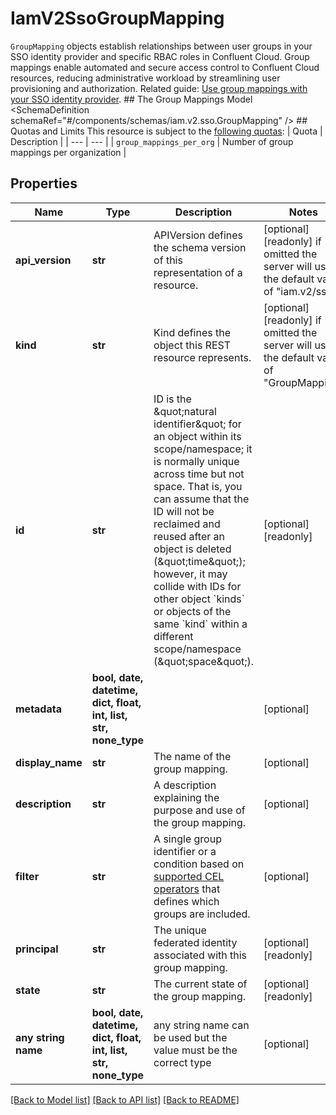 # IamV2SsoGroupMapping

`GroupMapping` objects establish relationships between user groups in your SSO identity provider and specific RBAC roles in Confluent Cloud.  Group mappings enable automated and secure access control to Confluent Cloud resources, reducing administrative workload by streamlining user provisioning and authorization.   Related guide: [Use group mappings with your SSO identity provider](https://docs.confluent.io/cloud/current/access-management/authenticate/sso/group-mapping/overview.html).  ## The Group Mappings Model <SchemaDefinition schemaRef=\"#/components/schemas/iam.v2.sso.GroupMapping\" />  ## Quotas and Limits This resource is subject to the [following quotas](https://docs.confluent.io/cloud/current/quotas/overview.html):  | Quota | Description | | --- | --- | | `group_mappings_per_org` | Number of group mappings per organization |

## Properties
Name | Type | Description | Notes
------------ | ------------- | ------------- | -------------
**api_version** | **str** | APIVersion defines the schema version of this representation of a resource. | [optional] [readonly]  if omitted the server will use the default value of "iam.v2/sso"
**kind** | **str** | Kind defines the object this REST resource represents. | [optional] [readonly]  if omitted the server will use the default value of "GroupMapping"
**id** | **str** | ID is the \&quot;natural identifier\&quot; for an object within its scope/namespace; it is normally unique across time but not space. That is, you can assume that the ID will not be reclaimed and reused after an object is deleted (\&quot;time\&quot;); however, it may collide with IDs for other object &#x60;kinds&#x60; or objects of the same &#x60;kind&#x60; within a different scope/namespace (\&quot;space\&quot;). | [optional] [readonly] 
**metadata** | **bool, date, datetime, dict, float, int, list, str, none_type** |  | [optional] 
**display_name** | **str** | The name of the group mapping. | [optional] 
**description** | **str** | A description explaining the purpose and use of the group mapping. | [optional] 
**filter** | **str** | A single group identifier or a condition based on [supported CEL operators](https://docs.confluent.io/cloud/current/access-management/authenticate/sso/group-mapping/overview.html#supported-cel-operators-for-group-mapping) that defines which groups are included. | [optional] 
**principal** | **str** | The unique federated identity associated with this group mapping. | [optional] [readonly] 
**state** | **str** | The current state of the group mapping. | [optional] [readonly] 
**any string name** | **bool, date, datetime, dict, float, int, list, str, none_type** | any string name can be used but the value must be the correct type | [optional]

[[Back to Model list]](../README.md#documentation-for-models) [[Back to API list]](../README.md#documentation-for-api-endpoints) [[Back to README]](../README.md)


